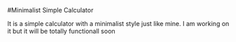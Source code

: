 #Minimalist Simple Calculator

It is a simple calculator with a minimalist style just like mine.
I am working on it 
but it will be totally functionall soon 
